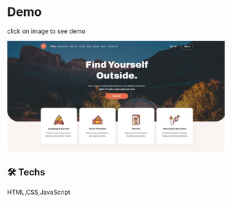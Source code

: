 # Demo
click on image to see demo

<a href="">
  <img src="preview.png">
</a>

## 🛠️ Techs

HTML,CSS,JavaScript
